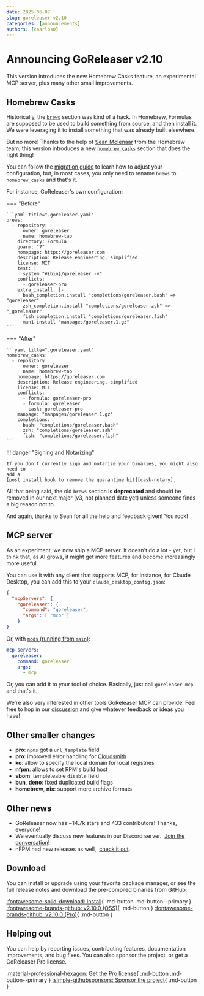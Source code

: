 ```yaml
---
date: 2025-06-07
slug: goreleaser-v2.10
categories: [announcements]
authors: [caarlos0]
---
```


# Announcing GoReleaser v2.10

This version introduces the new Homebrew Casks feature, an experimental MCP
server, plus many other small improvements.

<!-- more -->

## Homebrew Casks

Historically, the [`brews`][brews] section was kind of a hack.
In Homebrew, Formulas are supposed to be used to build something from source,
and then install it.
We were leveraging it to install something that was already built elsewhere.

But no more!
Thanks to the help of [Sean Molenaar](https://github.com/SMillerDev) from the
Homebrew team, this version introduces a new
[`homebrew_casks`][casks] section that does the
right thing!

You can follow the [migration guide][deprecations-brews] to learn how to
adjust your configuration, but, in most cases, you only need to rename `brews`
to `homebrew_casks` and that's it.

For instance, GoReleaser's own configuration:

=== "Before"

    ```yaml title=".goreleaser.yaml"
    brews:
      - repository:
          owner: goreleaser
          name: homebrew-tap
        directory: Formula
        goarm: "7"
        homepage: https://goreleaser.com
        description: Release engineering, simplified
        license: MIT
        test: |
          system "#{bin}/goreleaser -v"
        conflicts:
          - goreleaser-pro
        extra_install: |-
          bash_completion.install "completions/goreleaser.bash" => "goreleaser"
          zsh_completion.install "completions/goreleaser.zsh" => "_goreleaser"
          fish_completion.install "completions/goreleaser.fish"
          man1.install "manpages/goreleaser.1.gz"
    ```

=== "After"

    ```yaml title=".goreleaser.yaml"
    homebrew_casks:
      - repository:
          owner: goreleaser
          name: homebrew-tap
        homepage: https://goreleaser.com
        description: Release engineering, simplified
        license: MIT
        conflicts:
          - formula: goreleaser-pro
          - formula: goreleaser
          - cask: goreleaser-pro
        manpage: "manpages/goreleaser.1.gz"
        completions:
          bash: "completions/goreleaser.bash"
          zsh: "completions/goreleaser.zsh"
          fish: "completions/goreleaser.fish"
    ```

!!! danger "Signing and Notarizing"

    If you don't currently sign and notarize your binaries, you might also need to
    add a
    [post install hook to remove the quarantine bit][cask-notary].

All that being said, the old `brews` section is **deprecated** and should be
removed in our next major (v3, not planned date yet) unless someone finds a big
reason not to.

And again, thanks to Sean for all the help and feedback given! You rock!

## MCP server

As an experiment, we now ship a MCP server.
It doesn't do a lot - yet, but I think that, as AI grows, it might get more
features and become increasingly more useful.

You can use it with any client that supports MCP, for instance, for Claude
Desktop, you can add this to your `claude_desktop_config.json`:

```json
{
  "mcpServers": {
    "goreleaser": {
      "command": "goreleaser",
      "args": [ "mcp" ]
    }
}
```

Or, with [`mods` (running from `main`)](https://charm.sh/mods):

```yaml
mcp-servers:
  goreleaser:
    command: goreleaser
    args:
      - mcp
```

Or, you can add it to your tool of choice. Basically, just call `goreleaser mcp`
and that's it.

We're also very interested in other tools GoReleaser MCP can provide.
Feel free to hop in our
[discussion](https://github.com/orgs/goreleaser/discussions/5816) and give
whatever feedback or ideas you have!

## Other smaller changes

- **pro**: `npms` got a `url_template` field
- **pro**: improved error handling for
  [Cloudsmith][cloudsmith]
- **ko**: allow to specify the local domain for local registries
- **nfpm**: allows to set RPM's build host
- **sbom**: templeteable `disable` field
- **bun**, **deno**: fixed duplicated build flags
- **homebrew**, **nix**: support more archive formats

## Other news

- GoReleaser now has ~14.7k stars and 433 contributors! Thanks, everyone!
- We eventually discuss new features in our Discord server. 
  [Join the conversation][discord]!
- nFPM had new releases as well, 
  [check it out](https://github.com/goreleaser/nfpm/releases).

## Download

You can install or upgrade using your favorite package manager, or see the
full release notes and download the pre-compiled binaries from GitHub:

[:fontawesome-solid-download: Install][install]{ .md-button .md-button--primary }
[:fontawesome-brands-github: v2.10.0 (OSS)][oss-rel]{ .md-button }
[:fontawesome-brands-github: v2.10.0 (Pro)][pro-rel]{ .md-button }

## Helping out

You can help by reporting issues, contributing features, documentation
improvements, and bug fixes.
You can also sponsor the project, or get a GoReleaser Pro license.

[:material-professional-hexagon: Get the Pro license][pro]{ .md-button .md-button--primary }
[:simple-githubsponsors: Sponsor the project][sponsor]{ .md-button }

[sponsor]: https://goreleaser.com/sponsors
[pro]: https://goreleaser.com/pro
[install]: https://goreleaser.com/install
[pro-rel]: https://github.com/goreleaser/goreleaser-pro/releases/tag/v2.10.0
[oss-rel]: https://github.com/goreleaser/goreleaser/releases/tag/v2.10.0
[discord]: https://goreleaser.com/discord
[npm]: https://goreleaser.com/customization/npm
[cloudsmith]: https://goreleaser.com/customization/cloudsmith
[deprecations-brews]: https://goreleaser.com/deprecations/#brews
[snapshot]: https://goreleaser.com/customization/snapshots/
[brews]: https://goreleaser.com/customization/homebrew_formulas/
[casks]: https://goreleaser.com/customization/homebrew_casks/
[cask-notary]: https://goreleaser.com/customization/homebrew_casks/#signing-and-notarizing
